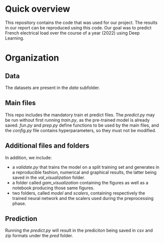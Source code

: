 # Quick overview

This repository contains the code that was used for our project. The results in our report can be reproduced using this code. Our goal was to predict French electrical load over the course of a year (2022) using Deep Learning.  

# Organization

## Data

The datasets are present in the _data_ subfolder.

## Main files

This repo includes the mandatory train et predict files. The _predict.py_ may be run without first running _train.py_, as the pre-trained model is already saved. _fun.py_ and _prep.py_ define functions to be used by the main files, and the _config.py_ file contains hyperparameters, so they must not be modified.

## Additional files and folders

In addition, we include:

- a _validate.py_ that trains the model on a split training set and generates in a reproducible fashion, numerical and graphical results, the latter being saved in the _val_visualization_ folder.
- a folder called _gam_visualization_ containing the figures as well as a notebook producing those same figures.
- two folders, called _model_ and _scalers_, containing respectively the trained neural network and the scalers used during the preprocessing phase.

## Prediction

Running the _predict.py_ will result in the prediciton being saved in csv and zip formats under the _pred_ folder.

